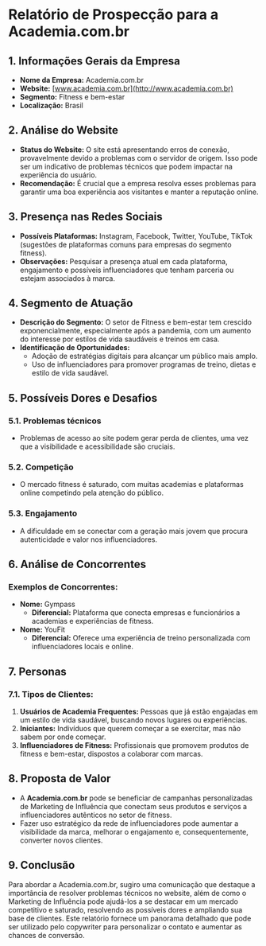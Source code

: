 # Relatório de Prospecção para a Academia.com.br

## 1. Informações Gerais da Empresa
- **Nome da Empresa:** Academia.com.br
- **Website:** [www.academia.com.br](http://www.academia.com.br)
- **Segmento:** Fitness e bem-estar
- **Localização:** Brasil

## 2. Análise do Website
- **Status do Website:** O site está apresentando erros de conexão, provavelmente devido a problemas com o servidor de origem. Isso pode ser um indicativo de problemas técnicos que podem impactar na experiência do usuário.
- **Recomendação:** É crucial que a empresa resolva esses problemas para garantir uma boa experiência aos visitantes e manter a reputação online.

## 3. Presença nas Redes Sociais
- **Possíveis Plataformas:** Instagram, Facebook, Twitter, YouTube, TikTok (sugestões de plataformas comuns para empresas do segmento fitness).
- **Observações:** Pesquisar a presença atual em cada plataforma, engajamento e possíveis influenciadores que tenham parceria ou estejam associados à marca.

## 4. Segmento de Atuação
- **Descrição do Segmento:** O setor de Fitness e bem-estar tem crescido exponencialmente, especialmente após a pandemia, com um aumento do interesse por estilos de vida saudáveis e treinos em casa.
- **Identificação de Oportunidades:**
  - Adoção de estratégias digitais para alcançar um público mais amplo.
  - Uso de influenciadores para promover programas de treino, dietas e estilo de vida saudável.
  
## 5. Possíveis Dores e Desafios
### 5.1. Problemas técnicos
- Problemas de acesso ao site podem gerar perda de clientes, uma vez que a visibilidade e acessibilidade são cruciais.

### 5.2. Competição
- O mercado fitness é saturado, com muitas academias e plataformas online competindo pela atenção do público.

### 5.3. Engajamento
- A dificuldade em se conectar com a geração mais jovem que procura autenticidade e valor nos influenciadores.

## 6. Análise de Concorrentes
### Exemplos de Concorrentes:
- **Nome:** Gympass
  - **Diferencial:** Plataforma que conecta empresas e funcionários a academias e experiências de fitness.
- **Nome:** YouFit
  - **Diferencial:** Oferece uma experiência de treino personalizada com influenciadores locais e online.

## 7. Personas
### 7.1. Tipos de Clientes:
1. **Usuários de Academia Frequentes:** Pessoas que já estão engajadas em um estilo de vida saudável, buscando novos lugares ou experiências.
2. **Iniciantes:** Indivíduos que querem começar a se exercitar, mas não sabem por onde começar.
3. **Influenciadores de Fitness:** Profissionais que promovem produtos de fitness e bem-estar, dispostos a colaborar com marcas.

## 8. Proposta de Valor
- A **Academia.com.br** pode se beneficiar de campanhas personalizadas de Marketing de Influência que conectam seus produtos e serviços a influenciadores autênticos no setor de fitness.
- Fazer uso estratégico da rede de influenciadores pode aumentar a visibilidade da marca, melhorar o engajamento e, consequentemente, converter novos clientes.

## 9. Conclusão
Para abordar a Academia.com.br, sugiro uma comunicação que destaque a importância de resolver problemas técnicos no website, além de como o Marketing de Influência pode ajudá-los a se destacar em um mercado competitivo e saturado, resolvendo as possíveis dores e ampliando sua base de clientes. Este relatório fornece um panorama detalhado que pode ser utilizado pelo copywriter para personalizar o contato e aumentar as chances de conversão.